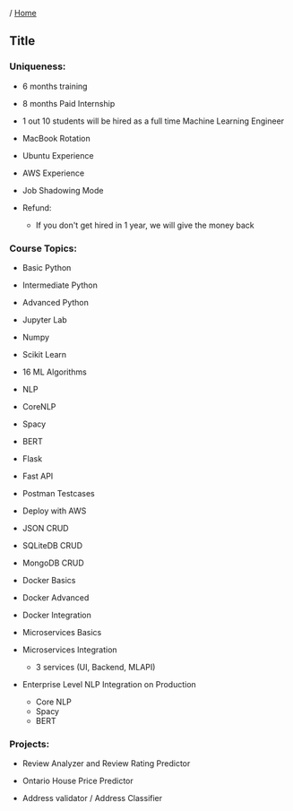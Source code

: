 / [Home](index.md)

## Title


### Uniqueness:

- 6 months training

- 8 months Paid Internship

- 1 out 10 students will be hired as a full time Machine Learning Engineer

- MacBook Rotation

- Ubuntu Experience

- AWS Experience

- Job Shadowing Mode

- Refund:
    - If you don't get hired in 1 year, we will give the money back



### Course Topics:

- Basic Python

- Intermediate Python

- Advanced Python

- Jupyter Lab

- Numpy 

- Scikit Learn

- 16 ML Algorithms

- NLP

- CoreNLP

- Spacy

- BERT

- Flask

- Fast API

- Postman Testcases

- Deploy with AWS

- JSON CRUD

- SQLiteDB CRUD

- MongoDB CRUD

- Docker Basics

- Docker Advanced

- Docker Integration

- Microservices Basics

- Microservices Integration
	
	- 3 services (UI, Backend, MLAPI)

- Enterprise Level NLP Integration on Production
	- Core NLP
	- Spacy
	- BERT


### Projects:

- Review Analyzer and Review Rating Predictor

- Ontario House Price Predictor

- Address validator / Address Classifier